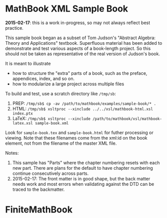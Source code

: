 # MathBook XML Sample Book

**2015-02-17**: this is a work in-progress, so may not always reflect best practice.

This sample book began as a subset of Tom Judson's "Abstract Algebra: Theory and Applications" textbook.  Superfluous material has been added to demonstrate and test various aspects of a book-length project.  So this should not be taken as representative of the real version of Judson's book.

It is meant to illustrate
- how to structure the "extra" parts of a book, such as the preface, appendices, index, and so on.
- how to modularize a large project across multiple files

To build and test, use a scratch directory like `/tmp/sb`:

1. PREP:  `/tmp/sb$ cp -av /path/to/mathbook/examples/sample-book/* .`
2. HTML:  `/tmp/sb$ xsltproc --xinclude ../../xsl/mathbook-html.xsl index.ptx`
3. LaTeX: `/tmp/sb$ xsltproc --xinclude /path/to/mathbook/xsl/mathbook-latex.xsl sample-book.xml`

Look for `sample-book.tex` and `sample-book.html` for futher processing or viewing.  Note that these filenames come from the xml:id on the book element, not from the filename of the master XML file.

Notes:

1.  This sample has "Parts" where the chapter numbering resets with each new part.  There are plans for the default to have chapter numbering continue consecutively across parts.
2.  2015-02-17: The front matter is in good shape, but the back matter needs work and most errors when validating against the DTD can be traced to the backmatter.
# FiniteMathBook
